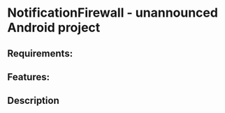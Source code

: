 # NotificationFirewall - unannounced Android project  #

## Requirements: ##
## Features: ##
## Description ##


